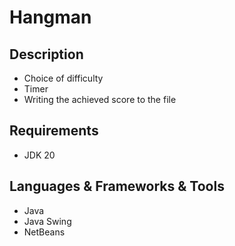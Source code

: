 <h1>Hangman</h1>
<h2>Description</h2>
<p>
 <ul>
  <li>Choice of difficulty</li>
  <li>Timer</li>
  <li>Writing the achieved score to the file</li>
 </ul>
</p>
<h2>Requirements</h2>
<ul>
  <li>JDK 20</li>
 </ul>
<h2>Languages & Frameworks & Tools</h2>
<ul>
  <li>Java</li>
  <li>Java Swing</li>
  <li>NetBeans</li>
</ul>
